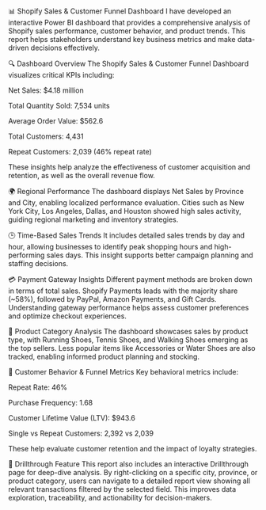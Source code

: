 📊 Shopify Sales & Customer Funnel Dashboard
I have developed an interactive Power BI dashboard that provides a comprehensive analysis of Shopify sales performance, customer behavior, and product trends. This report helps stakeholders understand key business metrics and make data-driven decisions effectively.

🔍 Dashboard Overview
The Shopify Sales & Customer Funnel Dashboard visualizes critical KPIs including:

Net Sales: $4.18 million

Total Quantity Sold: 7,534 units

Average Order Value: $562.6

Total Customers: 4,431

Repeat Customers: 2,039 (46% repeat rate)

These insights help analyze the effectiveness of customer acquisition and retention, as well as the overall revenue flow.

🌍 Regional Performance
The dashboard displays Net Sales by Province and City, enabling localized performance evaluation. Cities such as New York City, Los Angeles, Dallas, and Houston showed high sales activity, guiding regional marketing and inventory strategies.

🕒 Time-Based Sales Trends
It includes detailed sales trends by day and hour, allowing businesses to identify peak shopping hours and high-performing sales days. This insight supports better campaign planning and staffing decisions.

💳 Payment Gateway Insights
Different payment methods are broken down in terms of total sales. Shopify Payments leads with the majority share (~58%), followed by PayPal, Amazon Payments, and Gift Cards. Understanding gateway performance helps assess customer preferences and optimize checkout experiences.

👟 Product Category Analysis
The dashboard showcases sales by product type, with Running Shoes, Tennis Shoes, and Walking Shoes emerging as the top sellers. Less popular items like Accessories or Water Shoes are also tracked, enabling informed product planning and stocking.

🧠 Customer Behavior & Funnel Metrics
Key behavioral metrics include:

Repeat Rate: 46%

Purchase Frequency: 1.68

Customer Lifetime Value (LTV): $943.6

Single vs Repeat Customers: 2,392 vs 2,039

These help evaluate customer retention and the impact of loyalty strategies.

🔎 Drillthrough Feature
This report also includes an interactive Drillthrough page for deep-dive analysis. By right-clicking on a specific city, province, or product category, users can navigate to a detailed report view showing all relevant transactions filtered by the selected field. This improves data exploration, traceability, and actionability for decision-makers.

